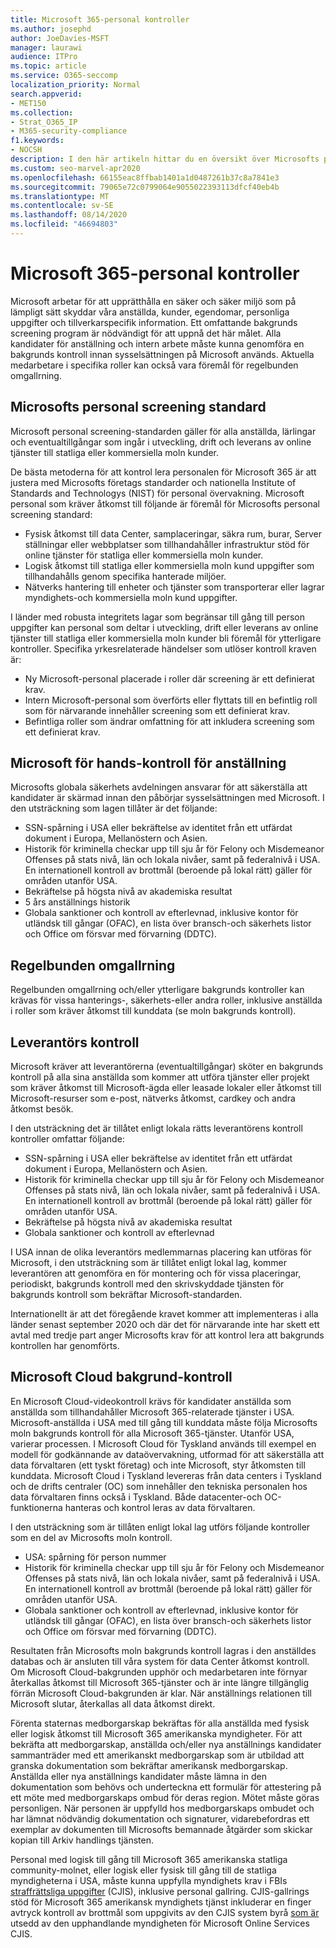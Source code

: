 ```yaml
---
title: Microsoft 365-personal kontroller
ms.author: josephd
author: JoeDavies-MSFT
manager: laurawi
audience: ITPro
ms.topic: article
ms.service: O365-seccomp
localization_priority: Normal
search.appverid:
- MET150
ms.collection:
- Strat_O365_IP
- M365-security-compliance
f1.keywords:
- NOCSH
description: I den här artikeln hittar du en översikt över Microsofts personal kontroll rutiner för Microsoft 365.
ms.custom: seo-marvel-apr2020
ms.openlocfilehash: 66155eac8ffbab1401a1d0487261b37c8a7841e3
ms.sourcegitcommit: 79065e72c0799064e9055022393113dfcf40eb4b
ms.translationtype: MT
ms.contentlocale: sv-SE
ms.lasthandoff: 08/14/2020
ms.locfileid: "46694803"
---
```

# <a name="microsoft-365-personnel-controls"></a>Microsoft 365-personal kontroller

Microsoft arbetar för att upprätthålla en säker och säker miljö som på lämpligt sätt skyddar våra anställda, kunder, egendomar, personliga uppgifter och tillverkarspecifik information. Ett omfattande bakgrunds screening program är nödvändigt för att uppnå det här målet. Alla kandidater för anställning och intern arbete måste kunna genomföra en bakgrunds kontroll innan sysselsättningen på Microsoft används. Aktuella medarbetare i specifika roller kan också vara föremål för regelbunden omgallrning.

## <a name="the-microsoft-personnel-screening-standard"></a>Microsofts personal screening standard

Microsoft personal screening-standarden gäller för alla anställda, lärlingar och eventualtillgångar som ingår i utveckling, drift och leverans av online tjänster till statliga eller kommersiella moln kunder.

De bästa metoderna för att kontrol lera personalen för Microsoft 365 är att justera med Microsofts företags standarder och nationella Institute of Standards and Technologys (NIST) för personal övervakning. Microsoft personal som kräver åtkomst till följande är föremål för Microsofts personal screening standard:

- Fysisk åtkomst till data Center, samplaceringar, säkra rum, burar, Server ställningar eller webbplatser som tillhandahåller infrastruktur stöd för online tjänster för statliga eller kommersiella moln kunder.
- Logisk åtkomst till statliga eller kommersiella moln kund uppgifter som tillhandahålls genom specifika hanterade miljöer.
- Nätverks hantering till enheter och tjänster som transporterar eller lagrar myndighets-och kommersiella moln kund uppgifter.

I länder med robusta integritets lagar som begränsar till gång till person uppgifter kan personal som deltar i utveckling, drift eller leverans av online tjänster till statliga eller kommersiella moln kunder bli föremål för ytterligare kontroller. Specifika yrkesrelaterade händelser som utlöser kontroll kraven är:

- Ny Microsoft-personal placerade i roller där screening är ett definierat krav.
- Intern Microsoft-personal som överförts eller flyttats till en befintlig roll som för närvarande innehåller screening som ett definierat krav.
- Befintliga roller som ändrar omfattning för att inkludera screening som ett definierat krav.

## <a name="microsoft-pre-employment-screening"></a>Microsoft för hands-kontroll för anställning

Microsofts globala säkerhets avdelningen ansvarar för att säkerställa att kandidater är skärmad innan den påbörjar sysselsättningen med Microsoft.
I den utsträckning som lagen tillåter är det följande:

- SSN-spårning i USA eller bekräftelse av identitet från ett utfärdat dokument i Europa, Mellanöstern och Asien.
- Historik för kriminella checkar upp till sju år för Felony och Misdemeanor Offenses på stats nivå, län och lokala nivåer, samt på federalnivå i USA. En internationell kontroll av brottmål (beroende på lokal rätt) gäller för områden utanför USA.
- Bekräftelse på högsta nivå av akademiska resultat
- 5 års anställnings historik
- Globala sanktioner och kontroll av efterlevnad, inklusive kontor för utländsk till gångar (OFAC), en lista över bransch-och säkerhets listor och Office om försvar med förvarning (DDTC).

## <a name="periodic-re-screening"></a>Regelbunden omgallrning

Regelbunden omgallrning och/eller ytterligare bakgrunds kontroller kan krävas för vissa hanterings-, säkerhets-eller andra roller, inklusive anställda i roller som kräver åtkomst till kunddata (se moln bakgrunds kontroll).

## <a name="supplier-screening"></a>Leverantörs kontroll

Microsoft kräver att leverantörerna (eventualtillgångar) sköter en bakgrunds kontroll på alla sina anställda som kommer att utföra tjänster eller projekt som kräver åtkomst till Microsoft-ägda eller leasade lokaler eller åtkomst till Microsoft-resurser som e-post, nätverks åtkomst, cardkey och andra åtkomst besök.

I den utsträckning det är tillåtet enligt lokala rätts leverantörens kontroll kontroller omfattar följande:

- SSN-spårning i USA eller bekräftelse av identitet från ett utfärdat dokument i Europa, Mellanöstern och Asien.
- Historik för kriminella checkar upp till sju år för Felony och Misdemeanor Offenses på stats nivå, län och lokala nivåer, samt på federalnivå i USA. En internationell kontroll av brottmål (beroende på lokal rätt) gäller för områden utanför USA.
- Bekräftelse på högsta nivå av akademiska resultat
- Globala sanktioner och kontroll av efterlevnad

I USA innan de olika leverantörs medlemmarnas placering kan utföras för Microsoft, i den utsträckning som är tillåtet enligt lokal lag, kommer leverantören att genomföra en för montering och för vissa placeringar, periodiskt, bakgrunds kontroll med den skrivskyddade tjänsten för bakgrunds kontroll som bekräftar Microsoft-standarden. 

Internationellt är att det föregående kravet kommer att implementeras i alla länder senast september 2020 och där det för närvarande inte har skett ett avtal med tredje part anger Microsofts krav för att kontrol lera att bakgrunds kontrollen har genomförts.

## <a name="microsoft-cloud-background-check"></a>Microsoft Cloud bakgrund-kontroll

En Microsoft Cloud-videokontroll krävs för kandidater anställda som anställda som tillhandahåller Microsoft 365-relaterade tjänster i USA. Microsoft-anställda i USA med till gång till kunddata måste följa Microsofts moln bakgrunds kontroll för alla Microsoft 365-tjänster. Utanför USA, varierar processen. I Microsoft Cloud för Tyskland används till exempel en modell för godkännande av dataövervakning, utformad för att säkerställa att data förvaltaren (ett tyskt företag) och inte Microsoft, styr åtkomsten till kunddata. Microsoft Cloud i Tyskland levereras från data centers i Tyskland och de drifts centraler (OC) som innehåller den tekniska personalen hos data förvaltaren finns också i Tyskland. Både datacenter-och OC-funktionerna hanteras och kontrol leras av data förvaltaren.

I den utsträckning som är tillåten enligt lokal lag utförs följande kontroller som en del av Microsofts moln kontroll.

- USA: spårning för person nummer
- Historik för kriminella checkar upp till sju år för Felony och Misdemeanor Offenses på stats nivå, län och lokala nivåer, samt på federalnivå i USA. En internationell kontroll av brottmål (beroende på lokal rätt) gäller för områden utanför USA.
- Globala sanktioner och kontroll av efterlevnad, inklusive kontor för utländsk till gångar (OFAC), en lista över bransch-och säkerhets listor och Office om försvar med förvarning (DDTC).

Resultaten från Microsofts moln bakgrunds kontroll lagras i den anställdes databas och är ansluten till våra system för data Center åtkomst kontroll. Om Microsoft Cloud-bakgrunden upphör och medarbetaren inte förnyar återkallas åtkomst till Microsoft 365-tjänster och är inte längre tillgänglig förrän Microsoft Cloud-bakgrunden är klar. När anställnings relationen till Microsoft slutar, återkallas all data åtkomst direkt.

Förenta staternas medborgarskap bekräftas för alla anställda med fysisk eller logisk åtkomst till Microsoft 365 amerikanska myndigheter. För att bekräfta att medborgarskap, anställda och/eller nya anställnings kandidater sammanträder med ett amerikanskt medborgarskap som är utbildad att granska dokumentation som bekräftar amerikansk medborgarskap. Anställda eller nya anställnings kandidater måste lämna in den dokumentation som behövs och underteckna ett formulär för attestering på ett möte med medborgarskaps ombud för deras region. Mötet måste göras personligen. När personen är uppfylld hos medborgarskaps ombudet och har lämnat nödvändig dokumentation och signaturer, vidarebefordras ett exemplar av dokumenten till Microsofts bemannade åtgärder som skickar kopian till Arkiv handlings tjänsten.

Personal med logisk till gång till Microsoft 365 amerikanska statliga community-molnet, eller logisk eller fysisk till gång till de statliga myndigheterna i USA, måste kunna uppfylla myndighets krav i FBIs [straffrättsliga uppgifter](https://www.fbi.gov/services/cjis) (CJIS), inklusive personal gallring. CJIS-gallrings stöd för Microsoft 365 amerikansk myndighets tjänst inkluderar en finger avtryck kontroll av brottmål som uppgivits av den CJIS system byrå [som är](https://blogs.office.com/2013/10/23/california-and-microsoft-sign-cjis-security-policy-agreement/) utsedd av den upphandlande myndigheten för Microsoft Online Services CJIS.
